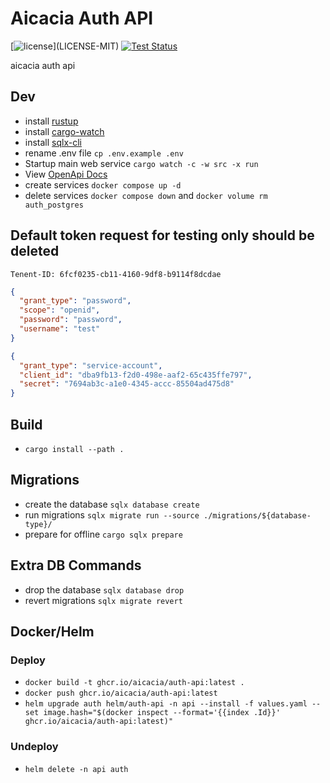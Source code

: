 # Aicacia Auth API

[![license](https://img.shields.io/badge/license-MIT%2FApache--2.0-blue")](LICENSE-MIT)
[![Test Status](https://github.com/aicacia/rs-auth/workflows/Tests/badge.svg?event=push)](https://github.com/nathanfaucett/rs-auth/actions)

aicacia auth api

## Dev

- install [rustup](https://rustup.rs/)
- install [cargo-watch](https://crates.io/crates/cargo-watch)
- install [sqlx-cli](https://github.com/launchbadge/sqlx/tree/main/sqlx-cli)
- rename .env file `cp .env.example .env`
- Startup main web service `cargo watch -c -w src -x run`
- View [OpenApi Docs](https://petstore.swagger.io/?url=http://localhost:3000/openapi.json)
- create services `docker compose up -d`
- delete services `docker compose down` and `docker volume rm auth_postgres`

## Default token request for testing only should be deleted

```
Tenent-ID: 6fcf0235-cb11-4160-9df8-b9114f8dcdae
```

```json
{
  "grant_type": "password",
  "scope": "openid",
  "password": "password",
  "username": "test"
}
```

```json
{
  "grant_type": "service-account",
  "client_id": "dba9fb13-f2d0-498e-aaf2-65c435ffe797",
  "secret": "7694ab3c-a1e0-4345-accc-85504ad475d8"
}
```

## Build

- `cargo install --path .`

## Migrations

- create the database `sqlx database create`
- run migrations `sqlx migrate run --source ./migrations/${database-type}/`
- prepare for offline `cargo sqlx prepare`

## Extra DB Commands

- drop the database `sqlx database drop`
- revert migrations `sqlx migrate revert`

## Docker/Helm

### Deploy

- `docker build -t ghcr.io/aicacia/auth-api:latest .`
- `docker push ghcr.io/aicacia/auth-api:latest`
- `helm upgrade auth helm/auth-api -n api --install -f values.yaml --set image.hash="$(docker inspect --format='{{index .Id}}' ghcr.io/aicacia/auth-api:latest)"`

### Undeploy

- `helm delete -n api auth`
